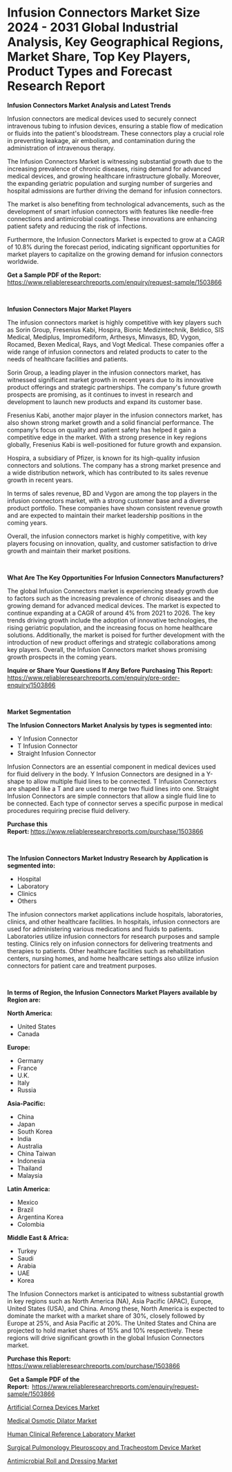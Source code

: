 <p><h1>Infusion Connectors Market Size 2024 - 2031 Global Industrial Analysis, Key Geographical Regions, Market Share, Top Key Players, Product Types and Forecast Research Report</h1></p><p><strong>Infusion Connectors Market Analysis and Latest Trends</strong></p>
<p><p>Infusion connectors are medical devices used to securely connect intravenous tubing to infusion devices, ensuring a stable flow of medication or fluids into the patient's bloodstream. These connectors play a crucial role in preventing leakage, air embolism, and contamination during the administration of intravenous therapy.</p><p>The Infusion Connectors Market is witnessing substantial growth due to the increasing prevalence of chronic diseases, rising demand for advanced medical devices, and growing healthcare infrastructure globally. Moreover, the expanding geriatric population and surging number of surgeries and hospital admissions are further driving the demand for infusion connectors.</p><p>The market is also benefiting from technological advancements, such as the development of smart infusion connectors with features like needle-free connections and antimicrobial coatings. These innovations are enhancing patient safety and reducing the risk of infections.</p><p>Furthermore, the Infusion Connectors Market is expected to grow at a CAGR of 10.8% during the forecast period, indicating significant opportunities for market players to capitalize on the growing demand for infusion connectors worldwide.</p></p>
<p><strong>Get a Sample PDF of the Report:&nbsp;</strong> <a href="https://www.reliableresearchreports.com/enquiry/request-sample/1503866">https://www.reliableresearchreports.com/enquiry/request-sample/1503866</a></p>
<p>&nbsp;</p>
<p><strong>Infusion Connectors Major Market Players</strong></p>
<p><p>The infusion connectors market is highly competitive with key players such as Sorin Group, Fresenius Kabi, Hospira, Bionic Medizintechnik, Beldico, SIS Medical, Mediplus, Impromediform, Arthesys, Minvasys, BD, Vygon, Rocamed, Bexen Medical, Rays, and Vogt Medical. These companies offer a wide range of infusion connectors and related products to cater to the needs of healthcare facilities and patients.</p><p>Sorin Group, a leading player in the infusion connectors market, has witnessed significant market growth in recent years due to its innovative product offerings and strategic partnerships. The company's future growth prospects are promising, as it continues to invest in research and development to launch new products and expand its customer base.</p><p>Fresenius Kabi, another major player in the infusion connectors market, has also shown strong market growth and a solid financial performance. The company's focus on quality and patient safety has helped it gain a competitive edge in the market. With a strong presence in key regions globally, Fresenius Kabi is well-positioned for future growth and expansion.</p><p>Hospira, a subsidiary of Pfizer, is known for its high-quality infusion connectors and solutions. The company has a strong market presence and a wide distribution network, which has contributed to its sales revenue growth in recent years.</p><p>In terms of sales revenue, BD and Vygon are among the top players in the infusion connectors market, with a strong customer base and a diverse product portfolio. These companies have shown consistent revenue growth and are expected to maintain their market leadership positions in the coming years.</p><p>Overall, the infusion connectors market is highly competitive, with key players focusing on innovation, quality, and customer satisfaction to drive growth and maintain their market positions.</p></p>
<p>&nbsp;</p>
<p><strong>What Are The Key Opportunities For Infusion Connectors Manufacturers?</strong></p>
<p><p>The global Infusion Connectors market is experiencing steady growth due to factors such as the increasing prevalence of chronic diseases and the growing demand for advanced medical devices. The market is expected to continue expanding at a CAGR of around 4% from 2021 to 2026. The key trends driving growth include the adoption of innovative technologies, the rising geriatric population, and the increasing focus on home healthcare solutions. Additionally, the market is poised for further development with the introduction of new product offerings and strategic collaborations among key players. Overall, the Infusion Connectors market shows promising growth prospects in the coming years.</p></p>
<p><strong>Inquire or Share Your Questions If Any Before Purchasing This Report:</strong> <a href="https://www.reliableresearchreports.com/enquiry/pre-order-enquiry/1503866">https://www.reliableresearchreports.com/enquiry/pre-order-enquiry/1503866</a></p>
<p>&nbsp;</p>
<p><strong>Market Segmentation</strong></p>
<p><strong>The Infusion Connectors Market Analysis by types is segmented into:</strong></p>
<p><ul><li>Y Infusion Connector</li><li>T Infusion Connector</li><li>Straight Infusion Connector</li></ul></p>
<p><p>Infusion Connectors are an essential component in medical devices used for fluid delivery in the body. Y Infusion Connectors are designed in a Y-shape to allow multiple fluid lines to be connected. T Infusion Connectors are shaped like a T and are used to merge two fluid lines into one. Straight Infusion Connectors are simple connectors that allow a single fluid line to be connected. Each type of connector serves a specific purpose in medical procedures requiring precise fluid delivery.</p></p>
<p><strong>Purchase this Report:&nbsp;</strong><a href="https://www.reliableresearchreports.com/purchase/1503866">https://www.reliableresearchreports.com/purchase/1503866</a></p>
<p>&nbsp;</p>
<p><strong>The Infusion Connectors Market Industry Research by Application is segmented into:</strong></p>
<p><ul><li>Hospital</li><li>Laboratory</li><li>Clinics</li><li>Others</li></ul></p>
<p><p>The infusion connectors market applications include hospitals, laboratories, clinics, and other healthcare facilities. In hospitals, infusion connectors are used for administering various medications and fluids to patients. Laboratories utilize infusion connectors for research purposes and sample testing. Clinics rely on infusion connectors for delivering treatments and therapies to patients. Other healthcare facilities such as rehabilitation centers, nursing homes, and home healthcare settings also utilize infusion connectors for patient care and treatment purposes.</p></p>
<p>&nbsp;</p>
<p><strong>In terms of Region, the Infusion Connectors Market Players available by Region are:</strong></p>
<p>
    <p> <strong> North America: </strong>
        <ul>
            <li>United States</li>
            <li>Canada</li>
        </ul>
        </p> 
    <p> <strong> Europe: </strong>
        <ul>
            <li>Germany</li>
            <li>France</li>
            <li>U.K.</li>
            <li>Italy</li>
            <li>Russia</li>
        </ul>
        </p> 
    <p> <strong> Asia-Pacific: </strong>
        <ul>
            <li>China</li>
            <li>Japan</li>
            <li>South Korea</li>
            <li>India</li>
            <li>Australia</li>
            <li>China Taiwan</li>
            <li>Indonesia</li>
            <li>Thailand</li>
            <li>Malaysia</li>
        </ul>
        </p> 
    <p> <strong> Latin America: </strong>
        <ul>
            <li>Mexico</li>
            <li>Brazil</li>
            <li>Argentina Korea</li>
            <li>Colombia</li>
        </ul>
        </p> 
    <p> <strong> Middle East & Africa: </strong>
        <ul>
            <li>Turkey</li>
            <li>Saudi</li>
            <li>Arabia</li>
            <li>UAE</li>
            <li>Korea</li>
        </ul>
    </p>
    </p>
<p><p>The Infusion Connectors market is anticipated to witness substantial growth in key regions such as North America (NA), Asia Pacific (APAC), Europe, United States (USA), and China. Among these, North America is expected to dominate the market with a market share of 30%, closely followed by Europe at 25%, and Asia Pacific at 20%. The United States and China are projected to hold market shares of 15% and 10% respectively. These regions will drive significant growth in the global Infusion Connectors market.</p></p>
<p><strong>Purchase this Report: </strong><a href="https://www.reliableresearchreports.com/purchase/1503866">https://www.reliableresearchreports.com/purchase/1503866</a></p>
<p>&nbsp;<strong>Get a Sample PDF of the Report:&nbsp;&nbsp;</strong><a href="https://www.reliableresearchreports.com/enquiry/request-sample/1503866">https://www.reliableresearchreports.com/enquiry/request-sample/1503866</a></p>
<p><strong></strong></p>
<p><p><a href="https://medium.com/@clevehilll2023/artificial-cornea-devices-market-research-report-its-history-and-forecast-2024-to-2031-5fd0381c06d9">Artificial Cornea Devices Market</a></p><p><a href="https://medium.com/@clevehilll2023/medical-osmotic-dilator-market-size-reveals-the-best-marketing-channels-in-global-industry-3889661ec141">Medical Osmotic Dilator Market</a></p><p><a href="https://medium.com/@clevehilll2023/human-clinical-reference-laboratory-market-competitive-analysis-market-trends-and-forecast-to-104cda5e8ac2">Human Clinical Reference Laboratory Market</a></p><p><a href="https://medium.com/@clevehilll2023/surgical-pulmonology-pleuroscopy-and-tracheostom-device-market-size-and-market-trends-complete-602e7e02465d">Surgical Pulmonology Pleuroscopy and Tracheostom Device Market</a></p><p><a href="https://medium.com/@clevehilll2023/antimicrobial-roll-and-dressing-nbsp-market-focuses-on-market-share-size-and-projected-forecast-0a149dc13aea">Antimicrobial Roll and Dressing Market</a></p></p>